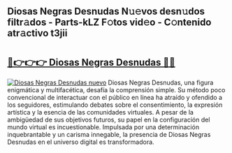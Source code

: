 ## Diosas Negras Desnudas N𝚞𝚎vos desn𝚞dos filtr𝚊dos - Parts-kLZ F𝚘tos vid𝚎o - C𝚘ntenido atr𝚊ctivo t3jii

# <h2><a href="http://mb7asqy.tromn.icu/?c=Diosas+Negras+Desnudas">🔗👉👉👉 Diosas Negras Desnudas 🔗🔗</a></h2>

[![Diosas Negras Desnudas nuevo](https://i.imgur.com/pEAQMta.gif)](http://mb7asqy.tromn.icu/?c=Diosas+Negras+Desnudas)
Diosas Negras Desnudas, una figura enigmática y multifacética, desafía la comprensión simple. Su método poco convencional de interactuar con el público en línea ha atraído y ofendido a los seguidores, estimulando debates sobre el consentimiento, la expresión artística y la esencia de las comunidades virtuales. A pesar de la ambigüedad de sus objetivos futuros, su papel en la configuración del mundo virtual es incuestionable. Impulsada por una determinación inquebrantable y un carisma innegable, la presencia de Diosas Negras Desnudas en el universo digital es transformadora.
